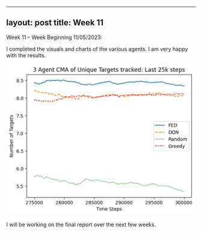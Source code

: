
---
layout: post
title: Week 11
---

Week 11 – Week Beginning 11/05/2023:

I completed the visuals and charts of the various agents. I am very happy with the results. 

![Initial Testing Results](../images/2agent.png)

I will be working on the final report over the next few weeks.

